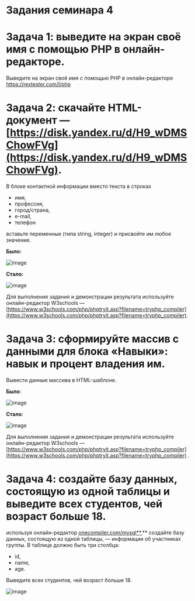 # Задания семинара 4

# Задача 1: выведите на экран своё имя с помощью PHP в онлайн-редакторе.
Выведите на экран своё имя с помощью PHP в онлайн-редакторе https://rextester.com/l/php

# Задача 2: скачайте HTML-документ — [https://disk.yandex.ru/d/H9_wDMSChowFVg](https://disk.yandex.ru/d/H9_wDMSChowFVg). 
В блоке контактной информации вместо текста в строках  

- имя,
- профессия,
- город/страна,
- e-mail,
- телефон

вставьте переменные (типа string, integer) и присвойте им любое значение.

**Было:**

![image](https://user-images.githubusercontent.com/60044826/172843119-b93997da-4dad-48d7-afbc-6b80c39e316b.png)

**Стало:**

![image](https://user-images.githubusercontent.com/60044826/172843174-0893852a-29a1-4b2e-91f2-6f093d87d1f9.png)

Для выполнения задания и демонстрации результата используйте онлайн-редактор W3schools — [https://www.w3schools.com/php/phptryit.asp?filename=tryphp_compiler](https://www.w3schools.com/php/phptryit.asp?filename=tryphp_compiler).

# Задача 3: сформируйте массив с данными для блока «Навыки»: навык и процент владения им.

Вывести данные массива в HTML-шаблоне.

**Было**:

![image](https://user-images.githubusercontent.com/60044826/200368067-86d244ea-2282-438d-ad63-5a2395cc4f65.png)

 **Стало**:
 
![image](https://user-images.githubusercontent.com/60044826/200368114-708f2ab6-12b7-416a-818f-a380f63bae61.png)

Для выполнения задания и демонстрации результата используйте онлайн-редактор W3schools — [https://www.w3schools.com/php/phptryit.asp?filename=tryphp_compiler](https://www.w3schools.com/php/phptryit.asp?filename=tryphp_compiler) .



# Задача 4: создайте базу данных, состоящую из одной таблицы и выведите всех студентов, чей возраст больше 18.

используя онлайн-редактор [onecompiler.com/mysql**,](https://onecompiler.com/mysql)** создайте базу данных, состоящую из одной таблицы, — 
информации об участниках группы. В таблице должно быть три столбца:

- id,
- name,
- age.

Выведите всех студентов, чей возраст больше 18.

![image](https://user-images.githubusercontent.com/60044826/172844065-238c9037-889e-4a0d-a879-d99683ac39a3.png)


